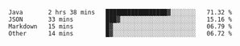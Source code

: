 <!--START_SECTION:waka-->
```text
Java       2 hrs 38 mins   █████████████████▓░░░░░░░   71.32 % 
JSON       33 mins         ███▓░░░░░░░░░░░░░░░░░░░░░   15.16 % 
Markdown   15 mins         █▓░░░░░░░░░░░░░░░░░░░░░░░   06.79 % 
Other      14 mins         █▓░░░░░░░░░░░░░░░░░░░░░░░   06.72 % 
```
<!--END_SECTION:waka-->
